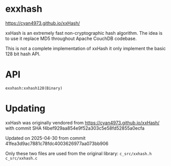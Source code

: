 exxhash
=======

https://cyan4973.github.io/xxHash/

xxHash is an extremely fast non-cryptographic hash algorithm. The idea is to
use it replace MD5 throughout Apache CouchDB codebase.

This is not a complete implementation of xxHash it only implement the basic 128
bit hash API.

API
===

```
exxhash:xxhash128(Binary)
```

Updating
===

xxHash was originally vendored from https://cyan4973.github.io/xxHash/
with commit SHA f4bef929aa854e9f52a303c5e58fd52855a0ecfa

Updated on 2025-04-30 from commit 41fea3d9ac7881c78fdc4003626977aa073bb906

Only these two files are used from the original library:
  `c_src/xxhash.h`
  `c_src/xxhash.c`

